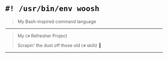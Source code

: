 # `#! /usr/bin/env woosh`

> My Bash-inspired command language

---

> My `C#` Refresher Project
>
> Scrapin' the dust off those old `C#` skillz 🚀

---
